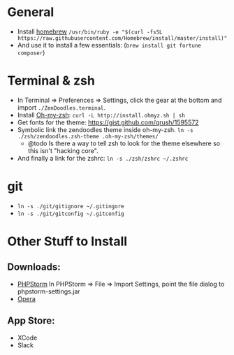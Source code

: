 General
=======
* Install [homebrew](http://brew.sh/) `/usr/bin/ruby -e "$(curl -fsSL https://raw.githubusercontent.com/Homebrew/install/master/install)"`
* And use it to install a few essentials: (`brew install git fortune composer`)

Terminal & zsh
==============
* In Terminal => Preferences => Settings, click the gear at the bottom and import `./ZenDoodles.terminal`.
* Install [Oh-my-zsh](https://github.com/robbyrussell/oh-my-zsh): `curl -L http://install.ohmyz.sh | sh`
* Get fonts for the theme: https://gist.github.com/qrush/1595572
* Symbolic link the zendoodles theme inside oh-my-zsh. `ln -s ./zsh/zendoodles.zsh-theme .oh-my-zsh/themes/`
  * @todo Is there a way to tell zsh to look for the theme elsewhere so this isn't "hacking core".
* And finally a link for the zshrc: `ln -s ./zsh/zshrc ~/.zshrc`

git
=======
* `ln -s ./git/gitignore ~/.gitingore`
* `ln -s ./git/gitconfig ~/.gitconfig`

Other Stuff to Install
======================
Downloads:
----------
* [PHPStorm](http://www.jetbrains.com/phpstorm/) In PHPStorm => File => Import Settings, point the file dialog to phpstorm-settings.jar
* [Opera](https://www.opera.com/computer/mac)

App Store:
------------------
* XCode
* Slack

